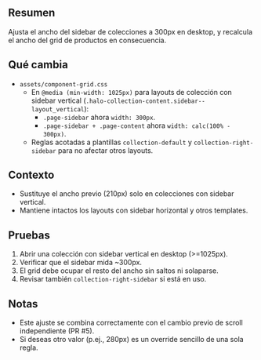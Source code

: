 ## Resumen
Ajusta el ancho del sidebar de colecciones a 300px en desktop, y recalcula el ancho del grid de productos en consecuencia.

## Qué cambia
- `assets/component-grid.css`
  - En `@media (min-width: 1025px)` para layouts de colección con sidebar vertical (`.halo-collection-content.sidebar--layout_vertical`):
    - `.page-sidebar` ahora `width: 300px`.
    - `.page-sidebar + .page-content` ahora `width: calc(100% - 300px)`.
  - Reglas acotadas a plantillas `collection-default` y `collection-right-sidebar` para no afectar otros layouts.

## Contexto
- Sustituye el ancho previo (210px) solo en colecciones con sidebar vertical.
- Mantiene intactos los layouts con sidebar horizontal y otros templates.

## Pruebas
1. Abrir una colección con sidebar vertical en desktop (>=1025px).
2. Verificar que el sidebar mida ~300px.
3. El grid debe ocupar el resto del ancho sin saltos ni solaparse.
4. Revisar también `collection-right-sidebar` si está en uso.

## Notas
- Este ajuste se combina correctamente con el cambio previo de scroll independiente (PR #5). 
- Si deseas otro valor (p.ej., 280px) es un override sencillo de una sola regla.
